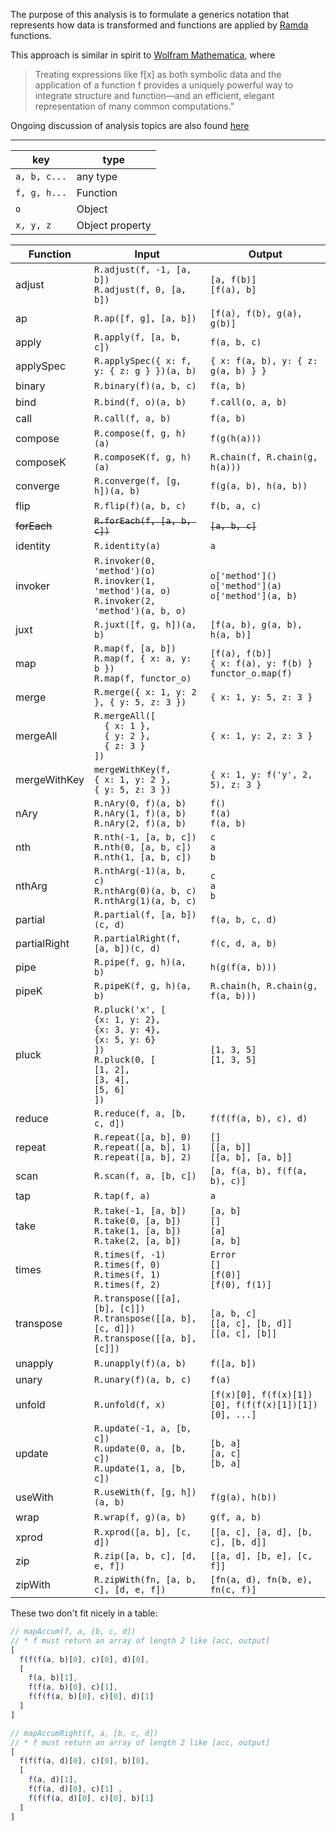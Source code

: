 The purpose of this analysis is to formulate a generics notation that represents how data is transformed and functions are applied by [Ramda](https://github.com/ramda/ramda) functions. 

This approach is similar in spirit to [Wolfram Mathematica](https://reference.wolfram.com/language/guide/FunctionalProgramming.html), where 

> Treating expressions like f[x] as both symbolic data and the application of a function f provides a uniquely powerful way to integrate structure and function—and an efficient, elegant representation of many common computations."

Ongoing discussion of analysis topics are also found [here](https://github.com/ramda/ramda/issues/1776)

<hr>

key | type
----|-----
`a, b, c...` | any type
`f, g, h...` | Function
`o` | Object
`x, y, z` | Object property

Function | Input | Output
------------|--------|----------
adjust | `R.adjust(f, -1, [a, b])`<br>`R.adjust(f, 0, [a, b])` | `[a, f(b)]`<br>`[f(a), b]`
ap | `R.ap([f, g], [a, b])` | `[f(a), f(b), g(a), g(b)]`
apply	| `R.apply(f, [a, b, c])` | `f(a, b, c)`
applySpec | `R.applySpec({ x: f, y: { z: g } })(a, b)` | `{ x: f(a, b), y: { z: g(a, b) } }` 
binary | `R.binary(f)(a, b, c)` | `f(a, b)`
bind | `R.bind(f, o)(a, b)` | `f.call(o, a, b)`
call | `R.call(f, a, b)` | `f(a, b)`
compose	| `R.compose(f, g, h)(a)`	| `f(g(h(a)))`
composeK | `R.composeK(f, g, h)(a)` | `R.chain(f, R.chain(g, h(a)))`
converge | `R.converge(f, [g, h])(a, b)` | `f(g(a, b), h(a, b))`
flip | `R.flip(f)(a, b, c)` | `f(b, a, c)`
~~forEach~~ | ~~`R.forEach(f, [a, b, c])`~~ | ~~`[a, b, c]`~~
identity | `R.identity(a)` | `a`
invoker | `R.invoker(0, 'method')(o)`<br>`R.inovker(1, 'method')(a, o)`<br>`R.invoker(2, 'method')(a, b, o)` | `o['method']()`<br>`o['method'](a)`<br>`o['method'](a, b)`
juxt | `R.juxt([f, g, h])(a, b)` | `[f(a, b), g(a, b), h(a, b)]`
map | `R.map(f, [a, b])`<br>`R.map(f, { x: a, y: b })`<br>`R.map(f, functor_o)` | `[f(a), f(b)]`<br>`{ x: f(a), y: f(b) }`<br>`functor_o.map(f)`
merge | `R.merge({ x: 1, y: 2 }, { y: 5, z: 3 })` | `{ x: 1, y: 5, z: 3 }`
mergeAll | `R.mergeAll([`<br>`  { x: 1 },`<br>`  { y: 2 },`<br>`  { z: 3 }`<br>`])` | `{ x: 1, y: 2, z: 3 }`
mergeWithKey | `mergeWithKey(f, `<br>`{ x: 1, y: 2 },`<br>`{ y: 5, z: 3 })` | `{ x: 1, y: f('y', 2, 5), z: 3 }`
nAry | `R.nAry(0, f)(a, b)`<br>`R.nAry(1, f)(a, b)`<br>`R.nAry(2, f)(a, b)` | `f()`<br>`f(a)`<br>`f(a, b)`
nth | `R.nth(-1, [a, b, c])`<br>`R.nth(0, [a, b, c])`<br>`R.nth(1, [a, b, c])` | `c`<br>`a`<br>`b`
nthArg | `R.nthArg(-1)(a, b, c)`<br>`R.nthArg(0)(a, b, c)`<br>`R.nthArg(1)(a, b, c)` | `c`<br>`a`<br>`b`
partial | `R.partial(f, [a, b])(c, d)` | `f(a, b, c, d)`
partialRight | `R.partialRight(f, [a, b])(c, d)` | `f(c, d, a, b)`
pipe | `R.pipe(f, g, h)(a, b)` | `h(g(f(a, b)))`
pipeK | `R.pipeK(f, g, h)(a, b)` | `R.chain(h, R.chain(g, f(a, b)))`
pluck | `R.pluck('x', [`<br>`{x: 1, y: 2}, `<br>`{x: 3, y: 4}, `<br>`{x: 5, y: 6}`<br>`])`<br>`R.pluck(0, [`<br>`[1, 2], `<br>`[3, 4], `<br>`[5, 6]`<br>`])` | `[1, 3, 5]`<br>`[1, 3, 5]`
reduce | `R.reduce(f, a, [b, c, d])` | `f(f(f(a, b), c), d)`
repeat | `R.repeat([a, b], 0)`<br>`R.repeat([a, b], 1)`<br>`R.repeat([a, b], 2)` | `[]`<br>`[[a, b]]`<br>`[[a, b], [a, b]]`
scan | `R.scan(f, a, [b, c])` | `[a, f(a, b), f(f(a, b), c)]`
tap | `R.tap(f, a)` | `a`
take | `R.take(-1, [a, b])`<br>`R.take(0, [a, b])`<br>`R.take(1, [a, b])`<br>`R.take(2, [a, b])` | `[a, b]`<br>`[]`<br>`[a]`<br>`[a, b]`
times | `R.times(f, -1)`<br>`R.times(f, 0)`<br>`R.times(f, 1)`<br>`R.times(f, 2)` | `Error`<br>`[]`<br>`[f(0)]`<br>`[f(0), f(1)]`
transpose | `R.transpose([[a], [b], [c]])`<br>`R.transpose([[a, b], [c, d]])`<br>`R.transpose([[a, b], [c]])` | `[a, b, c]`<br>`[[a, c], [b, d]]`<br>`[[a, c], [b]]`
unapply | `R.unapply(f)(a, b)` | `f([a, b])`
unary | `R.unary(f)(a, b, c)` | `f(a)`
unfold | `R.unfold(f, x)` | `[f(x)[0], f(f(x)[1])[0], f(f(f(x)[1])[1])[0], ...]`
update | `R.update(-1, a, [b, c])`<br>`R.update(0, a, [b, c])`<br>`R.update(1, a, [b, c])` | `[b, a]`<br>`[a, c]`<br>`[b, a]`
useWith | `R.useWith(f, [g, h])(a, b)` | `f(g(a), h(b))`
wrap | `R.wrap(f, g)(a, b)` | `g(f, a, b)`
xprod | `R.xprod([a, b], [c, d])` | `[[a, c], [a, d], [b, c], [b, d]]`
zip | `R.zip([a, b, c], [d, e, f])` | `[[a, d], [b, e], [c, f]]`
zipWith | `R.zipWith(fn, [a, b, c], [d, e, f])` | `[fn(a, d), fn(b, e), fn(c, f)]`

These two don't fit nicely in a table:
```javascript
// mapAccum(f, a, [b, c, d])
// * f must return an array of length 2 like [acc, output]
[
  f(f(f(a, b)[0], c)[0], d)[0],
  [ 
    f(a, b)[1],  
    f(f(a, b)[0], c)[1],
    f(f(f(a, b)[0], c)[0], d)[1]
  ]
]

// mapAccumRight(f, a, [b, c, d])
// * f must return an array of length 2 like [acc, output]
[
  f(f(f(a, d)[0], c)[0], b)[0],
  [
    f(a, d)[1], 
    f(f(a, d)[0], c)[1] ,
    f(f(f(a, d)[0], c)[0], b)[1]
  ]
]
```

